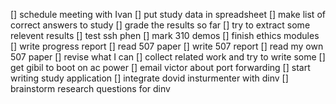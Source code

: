 [] schedule meeting with Ivan 
[] put study data in spreadsheet 
[] make list of correct answers to study 
[] grade the results so far 
[] try to extract some relevent results 
[] test ssh phen 
[] mark 310 demos 
[] finish ethics modules 
[] write progress report 
[] read 507 paper 
[] write 507 report 
[] read my own 507 paper 
[] revise what I can 
[] collect related work and try to write some 
[] get gibil to boot on ac power 
[] email victor about port forwarding 
[] start writing study application 
[] integrate dovid insturmenter with dinv 
[] brainstorm research questions for dinv 
